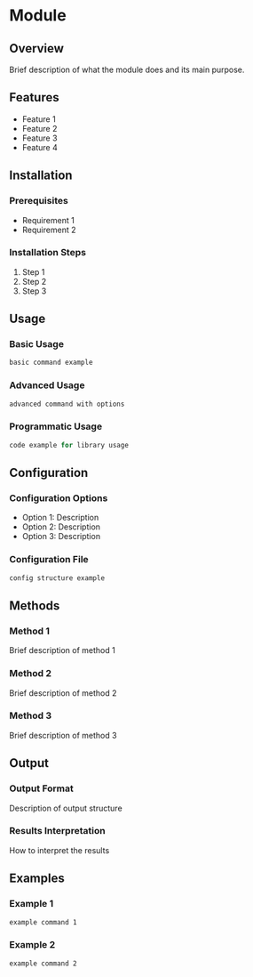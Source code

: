 # Module

## Overview
Brief description of what the module does and its main purpose.

## Features
- Feature 1
- Feature 2  
- Feature 3
- Feature 4

## Installation

### Prerequisites
- Requirement 1
- Requirement 2

### Installation Steps
1. Step 1
2. Step 2
3. Step 3

## Usage

### Basic Usage
```bash
basic command example
```

### Advanced Usage
```bash
advanced command with options
```

### Programmatic Usage
```python
code example for library usage
```

## Configuration

### Configuration Options
- Option 1: Description
- Option 2: Description  
- Option 3: Description

### Configuration File
```python
config structure example
```

## Methods

### Method 1
Brief description of method 1

### Method 2  
Brief description of method 2

### Method 3
Brief description of method 3

## Output

### Output Format
Description of output structure

### Results Interpretation
How to interpret the results

## Examples

### Example 1
```bash
example command 1
```

### Example 2
```bash
example command 2
```